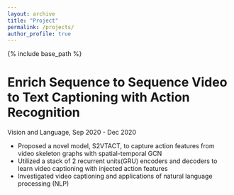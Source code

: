 ```yaml
---
layout: archive
title: "Project"
permalink: /projects/
author_profile: true
---
```

{% include base_path %}


Enrich Sequence to Sequence Video to Text Captioning with Action Recognition
===
Vision and Language, Sep 2020 - Dec 2020
* Proposed a novel model, S2VTACT,  to capture action features from video skeleton graphs with spatial-temporal GCN 
* Utilized a stack of 2 recurrent units(GRU) encoders and decoders to learn video captioning with injected action features
* Investigated video captioning and applications of natural language processing (NLP)
